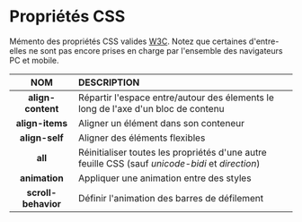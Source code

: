 # Propriétés CSS

Mémento des propriétés CSS valides [W3C](https://www.w3.org/). Notez que certaines d'entre-elles ne sont pas encore prises en charge par l'ensemble des navigateurs PC et mobile.

|NOM|DESCRIPTION|
|:--:|:--|
|**align-content**|Répartir l'espace entre/autour des élements le long de l'axe d'un bloc de contenu|
|**align-items**|Aligner un élément dans son conteneur|
|**align-self**|Aligner des éléments flexibles|
|**all**|Réinitialiser toutes les propriétés d'une autre feuille CSS (sauf _unicode-bidi_ et _direction_)|
|**animation**|Appliquer une animation entre des styles|
|**scroll-behavior**|Définir l'animation des barres de défilement|
